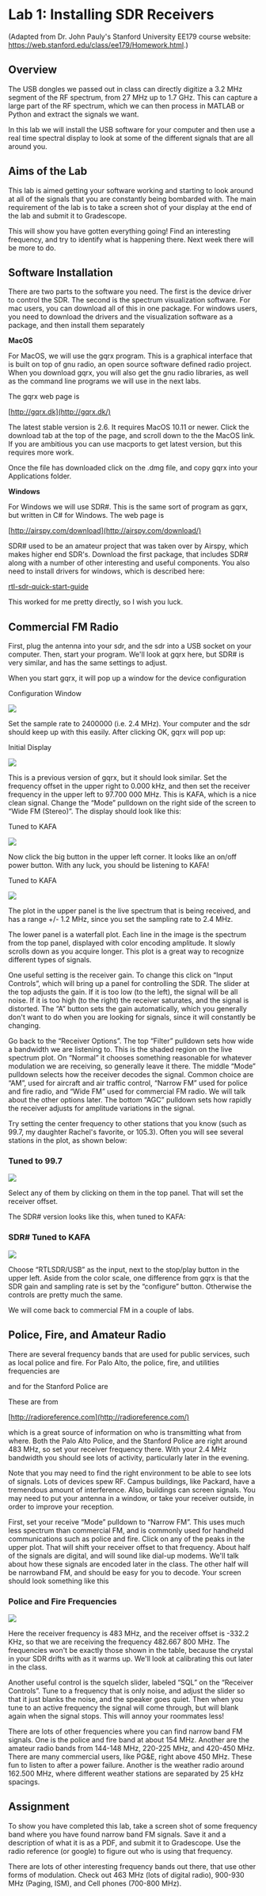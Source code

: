 # Lab 1: Installing SDR Receivers
(Adapted from Dr. John Pauly's Stanford University EE179 course website: https://web.stanford.edu/class/ee179/Homework.html.)

## Overview

The USB dongles we passed out in class can directly digitize a 3.2 MHz segment of the RF spectrum, from 27 MHz up to 1.7 GHz. This can capture a large part of the RF spectrum, which we can then process in MATLAB or Python and extract the signals we want.

In this lab we will install the USB software for your computer and then use a real time spectral display to look at some of the different signals that are all around you.

## Aims of the Lab

This lab is aimed getting your software working and starting to look around at all of the signals that you are constantly being bombarded with. The main requirement of the lab is to take a screen shot of your display at the end of the lab and submit it to Gradescope.

This will show you have gotten everything going! Find an interesting frequency, and try to identify what is happening there. Next week there will be more to do.

## Software Installation

There are two parts to the software you need. The first is the device driver to control the SDR. The second is the spectrum visualization software. For mac users, you can download all of this in one package. For windows users, you need to download the drivers and the visualization software as a package, and then install them separately

**MacOS**

For MacOS, we will use the gqrx program. This is a graphical interface that is built on top of gnu radio, an open source software defined radio project. When you download gqrx, you will also get the gnu radio libraries, as well as the command line programs we will use in the next labs.

The gqrx web page is

[http://gqrx.dk](http://gqrx.dk/)

The latest stable version is 2.6. It requires MacOS 10.11 or newer. Click the download tab at the top of the page, and scroll down to the the MacOS link. If you are ambitious you can use macports to get latest version, but this requires more work.

Once the file has downloaded click on the .dmg file, and copy gqrx into your Applications folder.

**Windows**

For Windows we will use SDR#. This is the same sort of program as gqrx, but written in C# for Windows. The web page is

[http://airspy.com/download](http://airspy.com/download/)

SDR# used to be an amateur project that was taken over by Airspy, which makes higher end SDR's. Download the first package, that includes SDR# along with a number of other interesting and useful components. You also need to install drivers for windows, which is described here:

[rtl-sdr-quick-start-guide](http://www.rtl-sdr.com/rtl-sdr-quick-start-guide)

This worked for me pretty directly, so I wish you luck.

## Commercial FM Radio

First, plug the antenna into your sdr, and the sdr into a USB socket on your computer. Then, start your program. We'll look at gqrx here, but SDR# is very similar, and has the same settings to adjust.

When you start gqrx, it will pop up a window for the device configuration

Configuration Window

![](graphics/gqrx_config.png)  

Set the sample rate to 2400000 (i.e. 2.4 MHz). Your computer and the sdr should keep up with this easily. After clicking OK, gqrx will pop up:

Initial Display

![](graphics/gqrx_init.png)  

This is a previous version of gqrx, but it should look similar. Set the frequency offset in the upper right to 0.000 kHz, and then set the receiver frequency in the upper left to 97.700 000 MHz. This is KAFA, which is a nice clean signal. Change the “Mode” pulldown on the right side of the screen to “Wide FM (Stereo)”. The display should look like this:

Tuned to KAFA

![](graphics/gqrx_kqed_init.png)  

Now click the big button in the upper left corner. It looks like an on/off power button. With any luck, you should be listening to KAFA!

Tuned to KAFA

![](graphics/gqrx_885.png)  

The plot in the upper panel is the live spectrum that is being received, and has a range +/- 1.2 MHz, since you set the sampling rate to 2.4 MHz.

The lower panel is a waterfall plot. Each line in the image is the spectrum from the top panel, displayed with color encoding amplitude. It slowly scrolls down as you acquire longer. This plot is a great way to recognize different types of signals.

One useful setting is the receiver gain. To change this click on “Input Controls”, which will bring up a panel for controlling the SDR. The slider at the top adjusts the gain. If it is too low (to the left), the signal will be all noise. If it is too high (to the right) the receiver saturates, and the signal is distorted. The “A” button sets the gain automatically, which you generally don't want to do when you are looking for signals, since it will constantly be changing.

Go back to the “Receiver Options”. The top “Filter” pulldown sets how wide a bandwidth we are listening to. This is the shaded region on the live spectrum plot. On “Normal” it chooses something reasonable for whatever modulation we are receiving, so generally leave it there. The middle “Mode” pulldown selects how the receiver decodes the signal. Common choice are “AM”, used for aircraft and air traffic control, “Narrow FM” used for police and fire radio, and “Wide FM” used for commercial FM radio. We will talk about the other options later. The bottom “AGC” pulldown sets how rapidly the receiver adjusts for amplitude variations in the signal.

Try setting the center frequency to other stations that you know (such as 99.7, my daughter Rachel's favorite, or 105.3). Often you will see several stations in the plot, as shown below:

### Tuned to 99.7

![](graphics/gqrx_997.png)  

Select any of them by clicking on them in the top panel. That will set the receiver offset.

The SDR# version looks like this, when tuned to KAFA:

### SDR# Tuned to KAFA

![](graphics/sdrsharp_885.png)  

Choose “RTLSDR/USB” as the input, next to the stop/play button in the upper left. Aside from the color scale, one difference from gqrx is that the SDR gain and sampling rate is set by the “configure” button. Otherwise the controls are pretty much the same.

We will come back to commercial FM in a couple of labs.

## Police, Fire, and Amateur Radio

There are several frequency bands that are used for public services, such as local police and fire. For Palo Alto, the police, fire, and utilities frequencies are

and for the Stanford Police are

These are from

[http://radioreference.com](http://radioreference.com/)

which is a great source of information on who is transmitting what from where. Both the Palo Alto Police, and the Stanford Police are right around 483 MHz, so set your receiver frequency there. With your 2.4 MHz bandwidth you should see lots of activity, particularly later in the evening.

Note that you may need to find the right environment to be able to see lots of signals. Lots of devices spew RF. Campus buildings, like Packard, have a tremendous amount of interference. Also, buildings can screen signals. You may need to put your antenna in a window, or take your receiver outside, in order to improve your reception.

First, set your receive “Mode” pulldown to “Narrow FM”. This uses much less spectrum than commercial FM, and is commonly used for handheld communications such as police and fire. Click on any of the peaks in the upper plot. That will shift your receiver offset to that frequency. About half of the signals are digital, and will sound like dial-up modems. We'll talk about how these signals are encoded later in the class. The other half will be narrowband FM, and should be easy for you to decode. Your screen should look something like this

### Police and Fire Frequencies

![](graphics/gqrx_PA.png)  

Here the receiver frequency is 483 MHz, and the receiver offset is -332.2 KHz, so that we are receiving the frequency 482.667 800 MHz. The frequencies won't be exactly those shown in the table, because the crystal in your SDR drifts with as it warms up. We'll look at calibrating this out later in the class.

Another useful control is the squelch slider, labeled “SQL” on the “Receiver Controls”. Tune to a frequency that is only noise, and adjust the slider so that it just blanks the noise, and the speaker goes quiet. Then when you tune to an active frequency the signal will come through, but will blank again when the signal stops. This will annoy your roommates less!

There are lots of other frequencies where you can find narrow band FM signals. One is the police and fire band at about 154 MHz. Another are the amateur radio bands from 144-148 MHz, 220-225 MHz, and 420-450 MHz. There are many commercial users, like PG&E, right above 450 MHz. These fun to listen to after a power failure. Another is the weather radio around 162.500 MHz, where different weather stations are separated by 25 kHz spacings.

## Assignment

To show you have completed this lab, take a screen shot of some frequency band where you have found narrow band FM signals. Save it and a description of what it is as a PDF, and submit it to Gradescope. Use the radio reference (or google) to figure out who is using that frequency.

There are lots of other interesting frequency bands out there, that use other forms of modulation. Check out 463 MHz (lots of digital radio), 900-930 MHz (Paging, ISM), and Cell phones (700-800 MHz).
